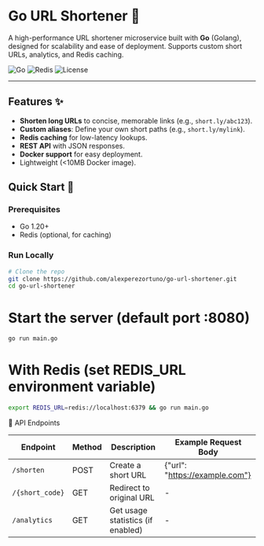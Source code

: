 # Go URL Shortener 🔗

A high-performance URL shortener microservice built with **Go** (Golang), designed for scalability and ease of
deployment. Supports custom short URLs, analytics, and Redis caching.

![Go](https://img.shields.io/badge/Go-1.20%2B-blue)
![Redis](https://img.shields.io/badge/Redis-7.0%2B-red)
![License](https://img.shields.io/badge/License-MIT-green)

---

## Features ✨

- **Shorten long URLs** to concise, memorable links (e.g., `short.ly/abc123`).
- **Custom aliases**: Define your own short paths (e.g., `short.ly/mylink`).
- **Redis caching** for low-latency lookups.
- **REST API** with JSON responses.
- **Docker support** for easy deployment.
- Lightweight (<10MB Docker image).

## Quick Start 🚀

### Prerequisites

- Go 1.20+
- Redis (optional, for caching)

### Run Locally

```bash
# Clone the repo
git clone https://github.com/alexperezortuno/go-url-shortener.git
cd go-url-shortener
```

# Start the server (default port :8080)

```bash
go run main.go
```

# With Redis (set REDIS_URL environment variable)

```bash
export REDIS_URL=redis://localhost:6379 && go run main.go
```

🚀 API Endpoints

| Endpoint        | Method | Description                       | Example Request Body           |
|-----------------|--------|-----------------------------------|--------------------------------|
| `/shorten`      | POST   | Create a short URL                | {"url": "https://example.com"} |
| `/{short_code}` | GET    | Redirect to original URL          | -                              |
| `/analytics`    | GET    | Get usage statistics (if enabled) | -                              |
